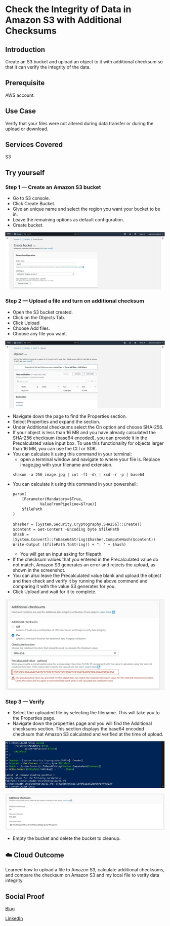 # Check the Integrity of Data in Amazon S3 with Additional Checksums

## Introduction

Create an S3 bucket and upload an object to it with additional checksum so that it can verify the integrity of the data.

## Prerequisite

AWS account.

## Use Case

Verify that your files were not altered during data transfer or during the upload or download.

## Services Covered

S3

## Try yourself

### Step 1 — Create an Amazon S3 bucket
- Go to S3 console.
- Click Create Bucket.
- Give an unique name and select the region you want your bucket to be in.
- Leave the remaining options as default configuration.
- Create bucket.

![Screenshot](https://github.com/aaditunni/100DaysOfCloud/blob/main/Journey/025/day25.JPG)

### Step 2 —  Upload a file and turn on additional checksum
- Open the S3 bucket created.
- Click on the Objects Tab.
- Click Upload
- Choose Add files.
- Choose any file you want.

![Screenshot](https://github.com/aaditunni/100DaysOfCloud/blob/main/Journey/025/day25.1.JPG)

- Navigate down the page to find the Properties section.
- Select Properties and expand the section.
- Under Additional checksums select the On option and choose SHA-256.
- If your object is less than 16 MB and you have already calculated the SHA-256 checksum (base64 encoded), you can provide it in the Precalculated value input box. To use this functionality for objects larger than 16 MB, you can use the CLI or SDK.
- You can calculate it using this command in your terminal:
    - open a terminal window and navigate to where your file is. Replace image.jpg with your filename and extension.
    ```
    shasum -a 256 image.jpg | cut -f1 -d\ | xxd -r -p | base64
    ```
- You can calculate it using this command in your powershell:
    ```
    param(
        [Parameter(Mandatory=$True,
                ValueFromPipeline=$True)]
        $filePath
    )

    $hasher = [System.Security.Cryptography.SHA256]::Create()
    $content = Get-Content -Encoding byte $filePath
    $hash = [System.Convert]::ToBase64String($hasher.ComputeHash($content))
    Write-Output ($filePath.ToString() + ": " + $hash)
    ```
    - You will get an input asking for filepath. 
-  If the checksum values that you entered in the Precalculated value do not match, Amazon S3 generates an error and rejects the upload, as shown in the screenshot.
- You can also leave the Precalculated value blank and upload the object and then check and verify it by running the above command and comparing it with the value S3 generates for you.
- Click Upload and wait for it to complete.


![Screenshot](https://github.com/aaditunni/100DaysOfCloud/blob/main/Journey/025/day25.4.JPG)

### Step 3 — Verify
- Select the uploaded file by selecting the filename. This will take you to the Properties page.
- Navigate down the properties page and you will find the Additional checksums section. This section displays the base64 encoded checksum that Amazon S3 calculated and verified at the time of upload.

![Screenshot](https://github.com/aaditunni/100DaysOfCloud/blob/main/Journey/025/day25.5.JPG)

![Screenshot](https://github.com/aaditunni/100DaysOfCloud/blob/main/Journey/025/day25.6.JPG)

- Empty the bucket and delete the bucket to cleanup.

## ☁️ Cloud Outcome

Learned how to upload a file to Amazon S3, calculate additional checksums, and compare the checksum on Amazon S3 and my local file to verify data integrity.

## Social Proof

[Blog](https://dev.to/aaditunni/check-the-integrity-of-data-in-amazon-s3-with-additional-checksums-4p98)

[LinkedIn](https://www.linkedin.com/posts/aaditunni_100daysofcloud-aws-cloud-activity-7024062213845860352-id8U?utm_source=share&utm_medium=member_desktop)
